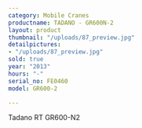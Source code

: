 ```yaml
---
category: Mobile Cranes
productname: TADANO - GR600N-2
layout: product
thumbnail: "/uploads/87_preview.jpg"
detailpictures:
- "/uploads/87_preview.jpg"
sold: true
year: "2013"
hours: "-"
serial_no: FE0460
model: GR600-2

---
```

Tadano RT GR600-N2